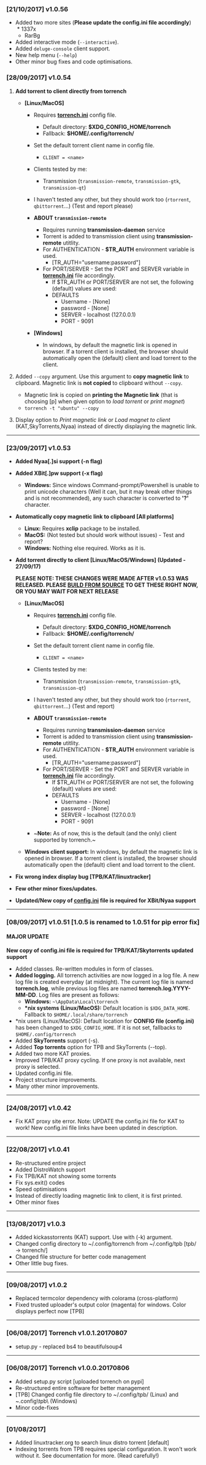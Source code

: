 ### [21/10/2017] v1.0.56

* Added two more sites (**Please update the config.ini file accordingly**)
    * 1337x
    * RarBg
* Added interactive mode (```--interactive```).
* Added ```deluge-console``` client support.
* New help menu (```--help```)
* Other minor bug fixes and code optimisations.

### [28/09/2017] v1.0.54

1. **Add torrent to client directly from torrench**
    * **[Linux/MacOS]**
        * Requires **[torrench.ini](https://github.com/kryptxy/torrench/blob/master/torrench.ini)** config file.
            * Default directory: **$XDG_CONFIG_HOME/torrench**
            * Fallback: **$HOME/.config/torrench/**
        * Set the default torrent client name in config file.
            * ```CLIENT = <name>```
        * Clients tested by me:
            * Transmission (```transmission-remote```, ```transmission-gtk```, ```transmission-qt```)
        * I haven't tested any other, but they should work too (```rtorrent```, ```qbittorrent```...) (Test and report please)

        * **ABOUT ```transmission-remote```**
            * Requires running **transmission-daemon** service
            * Torrent is added to transmission client using **transmission-remote** utitlity.
            * For AUTHENTICATION - **$TR_AUTH** environment variable is used.
                * [TR_AUTH="username:password"]
            * For PORT/SERVER - Set the PORT and SERVER variable in **[torrench.ini](https://github.com/kryptxy/torrench/blob/master/torrench.ini)** file accordingly.
                * If $TR_AUTH or PORT/SERVER are not set, the following (default) values are used:
                * DEFAULTS
                    * Username - [None]
                    * password - [None]
                    * SERVER - localhost (127.0.0.1)
                    * PORT - 9091
        * **[Windows]**
            * In windows, by default the magnetic link is opened in browser. If a torrent client is installed, the browser should automatically open the (default) client and load torrent to the client.

2. Added ```--copy``` argument. Use this argument to **copy magnetic link** to clipboard. Magnetic link is **not copied** to clipboard without ```--copy```.
    * Magnetic link is copied on **printing the Magnetic link** (that is choosing [p] when given option to _load torrent_ or _print magnet_)
    * ```torrench -t "ubuntu" --copy```

3. Display option to _Print magnetic link_ or _Load magnet to client_ (KAT,SkyTorrents,Nyaa) instead of directly displaying the magnetic link.

---

### [23/09/2017] v1.0.53
* **Added Nyaa[.]si support (-n flag)**
* **Added XBit[.]pw support (-x flag)**
    * **Windows:** Since windows Command-prompt/Powershell is unable to print unicode characters (Well it can, but it may break other things and is not recommended), any such character is converted to **'?'** character.
* **Automatically copy magnetic link to clipboard [All platforms]**
    * **Linux:** Requires **xclip** package to be installed.
    * **MacOS:** (Not tested but should work without issues) - Test and report?
    * **Windows:** Nothing else required. Works as it is.
* **Add torrent directly to client [Linux/MacOS/Windows] (Updated - 27/09/17)**

    **PLEASE NOTE: THESE CHANGES WERE MADE AFTER v1.0.53 WAS RELEASED. PLEASE [BUILD FROM SOURCE](https://github.com/kryptxy/torrench#installationbuilding-from-source) TO GET THESE RIGHT NOW, OR YOU MAY WAIT FOR NEXT RELEASE**
    * **[Linux/MacOS]**
        * Requires **[torrench.ini](https://github.com/kryptxy/torrench/blob/master/torrench.ini)** config file.
            * Default directory: **$XDG_CONFIG_HOME/torrench**
            * Fallback: **$HOME/.config/torrench/**
        * Set the default torrent client name in config file.
            * ```CLIENT = <name>```
        * Clients tested by me:
            * Transmission (```transmission-remote```, ```transmission-gtk```, ```transmission-qt```)
        * I haven't tested any other, but they should work too (```rtorrent```, ```qbittorrent```...) (Test and report)

        * **ABOUT ```transmission-remote```**
            * Requires running **transmission-daemon** service
            * Torrent is added to transmission client using **transmission-remote** utitlity.
            * For AUTHENTICATION - **$TR_AUTH** environment variable is used.
                * [TR_AUTH="username:password"]
            * For PORT/SERVER - Set the PORT and SERVER variable in **[torrench.ini](https://github.com/kryptxy/torrench/blob/master/torrench.ini)** file accordingly.
                * If $TR_AUTH or PORT/SERVER are not set, the following (default) values are used:
                * DEFAULTS
                    * Username - [None]
                    * password - [None]
                    * SERVER - localhost (127.0.0.1)
                    * PORT - 9091
        * ~**Note:** As of now, this is the default (and the only) client supported by torrench.~

    * **Windows client support:** In windows, by default the magnetic link is opened in browser. If a torrent client is installed, the browser should automatically open the (default) client and load torrent to the client.
* **Fix wrong index display bug [TPB/KAT/linuxtracker]**
* **Few other minor fixes/updates.**
* **Updated/New copy of [config.ini](https://github.com/kryptxy/torrench#configuration-instructions) file is required for XBit/Nyaa support**

---

### [08/09/2017] v1.0.51 [1.0.5 is renamed to 1.0.51 for pip error fix]
#### MAJOR UPDATE
**New copy of config.ini file is required for TPB/KAT/Skytorrents updated support**
* Added classes. Re-written modules in form of classes.
* **Added logging.** All torrench activities are now logged in a log file. A new log file is created everyday (at midnight). The current log file is named **torrench.log**, while previous log files are named **torrench.log.YYYY-MM-DD**.
Log files are present as follows:
    * **Windows:** ```~\AppData\Local\torrench```
    * **\*nix systems (Linux/MacOS):** Default location is ```$XDG_DATA_HOME```. Fallback to ```$HOME/.local/share/torrench```
* \*nix users (Linux/MacOS): Default location for **CONFIG file (config.ini)** has been changed to ```$XDG_CONFIG_HOME```. If it is not set, fallbacks to ```$HOME/.config/torrench```
* Added **SkyTorrents** support (-s).
* Added **Top torrents** option for TPB and SkyTorrents (--top).
* Added two more KAT proxies.
* Improved TPB/KAT proxy cycling. If one proxy is not available, next proxy is selected.
* Updated config.ini file.
* Project structure improvements.
* Many other minor improvements.

---

### [24/08/2017] v1.0.42
* Fix KAT proxy site error.
Note: UPDATE the config.ini file for KAT to work!
New config.ini file links have been updated in description.

---

### [22/08/2017] v1.0.41
* Re-structured entire project
* Added DistroWatch support
* Fix TPB/KAT not showing some torrents
* Fix sys.exit() codes
* Speed optimisations
* Instead of directly loading magnetic link to client, it is first printed.
* Other minor fixes

---

### [13/08/2017] v1.0.3
* Added kickasstorrents (KAT) support. Use with (-k) argument.
* Changed config directory to ~/.config/torrench from ~/.config/tpb [tpb/ -> torrench/]
* Changed file structure for better code management
* Other little bug fixes.

---

### [09/08/2017] v1.0.2
* Replaced termcolor dependency with colorama (cross-platform)
* Fixed trusted uploader's output color (magenta) for windows. Color displays perfect now [TPB]

---

### [06/08/2017] Torrench v1.0.1.20170807
* setup.py - replaced bs4 to beautifulsoup4

---

### [06/08/2017] Torrench v1.0.0.20170806
* Added setup.py script [uploaded torrench on pypi]
* Re-structured entire software for better management
* [TPB] Changed config file directory to ~/.config/tpb/ (Linux) and ~\.config\tpb\ (Windows)
* Minor code-fixes

---

### [01/08/2017]
* Added linuxtracker.org to search linux distro torrent [default]
* Indexing torrents from TPB requires special configuration. It won't work without it.
   See documentation for more. (Read carefully!)
